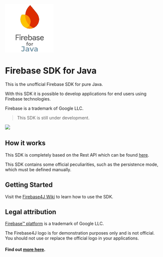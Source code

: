 ![](./assets/img/firebase-for-java-160.png)

# Firebase SDK for Java

This is the unofficial Firebase SDK for pure Java.

With this SDK it is possible to develop applications for end users using Firebase technologies.

Firebase is a trademark of Google LLC.

> This SDK is still under development.

[![](https://img.shields.io/badge/HyperPowered-Use%20the%20official%20repository-yellow?color=%23279BF8&cacheSeconds=3600)](https://maven.hyperpowered.net/#/releases/balbucio/org/firebase4j/firebase4j/)

## How it works
This SDK is completely based on the Rest API which can be found [here](https://firebase.google.com/docs/reference/rest).

This SDK contains some official peculiarities, such as the persistence mode, which must be defined manually.

## Getting Started

Visit the [Firebase4J Wiki](https://github.com/SrBalbucio/firebase4j/wiki) to learn how to use the SDK.

## Legal attribution

[Firebase™ platform](https://firebase.google.com) is a trademark of Google LLC.

The Firebase4J logo is for demonstration purposes only and is not official. You should not use or replace the official logo in your applications. 

#### Find out [more here](https://github.com/SrBalbucio/firebase4j/wiki/Legal).